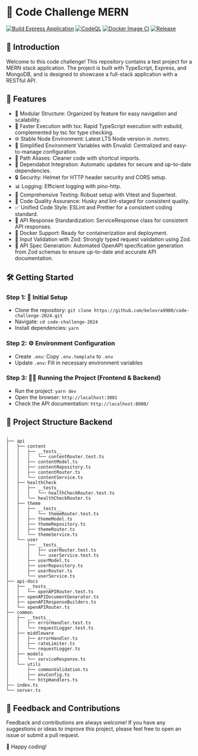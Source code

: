 # 🚀 Code Challenge MERN

[![Build Express Application](https://github.com/edwinhern/express-typescript-2024/actions/workflows/build.yml/badge.svg?branch=master)](https://github.com/edwinhern/express-typescript-2024/actions/workflows/build.yml)
[![CodeQL](https://github.com/edwinhern/express-typescript-2024/actions/workflows/codeql.yml/badge.svg?branch=master)](https://github.com/edwinhern/express-typescript-2024/actions/workflows/codeql.yml)
[![Docker Image CI](https://github.com/edwinhern/express-typescript-2024/actions/workflows/docker-image.yml/badge.svg?branch=master)](https://github.com/edwinhern/express-typescript-2024/actions/workflows/docker-image.yml)
[![Release](https://github.com/edwinhern/express-typescript-2024/actions/workflows/release.yml/badge.svg?branch=master)](https://github.com/edwinhern/express-typescript-2024/actions/workflows/release.yml)

## 🌟 Introduction

Welcome to this code challenge! This repository contains a test project for a MERN stack application. The project is built with TypeScript, Express, and MongoDB, and is designed to showcase a full-stack application with a RESTful API.

## 🚀 Features

- 📁 Modular Structure: Organized by feature for easy navigation and scalability.
- 💨 Faster Execution with tsx: Rapid TypeScript execution with esbuild, complemented by tsc for type checking.
- 🌐 Stable Node Environment: Latest LTS Node version in .nvmrc.
- 🔧 Simplified Environment Variables with Envalid: Centralized and easy-to-manage configuration.
- 🔗 Path Aliases: Cleaner code with shortcut imports.
- 🔄 Dependabot Integration: Automatic updates for secure and up-to-date dependencies.
- 🔒 Security: Helmet for HTTP header security and CORS setup.
- 📊 Logging: Efficient logging with pino-http.
- 🧪 Comprehensive Testing: Robust setup with Vitest and Supertest.
- 🔑 Code Quality Assurance: Husky and lint-staged for consistent quality.
- ✅ Unified Code Style: ESLint and Prettier for a consistent coding standard.
- 📃 API Response Standardization: ServiceResponse class for consistent API responses.
- 🐳 Docker Support: Ready for containerization and deployment.
- 📝 Input Validation with Zod: Strongly typed request validation using Zod.
- 🧩 API Spec Generation: Automated OpenAPI specification generation from Zod schemas to ensure up-to-date and accurate API documentation.

## 🛠️ Getting Started

### Step 1: 🚀 Initial Setup

- Clone the repository: `git clone https://github.com/kelevra9900/code-challenge-2024.git`
- Navigate: `cd code-challenge-2024`
- Install dependencies: `yarn`

### Step 2: ⚙️ Environment Configuration

- Create `.env`: Copy `.env.template` to `.env`
- Update `.env`: Fill in necessary environment variables

### Step 3: 🏃‍♂️ Running the Project (Frontend & Backend)

- Run the project: `yarn dev`
- Open the browser: `http://localhost:3001`
- Check the API documentation: `http://localhost:8080/`

## 📁 Project Structure Backend

```
.
├── api
│   ├── content
│   │   ├── __tests__
│   │   │   └── contentRouter.test.ts
│   │   ├── contentModel.ts
│   │   ├── contentRepository.ts
│   │   ├── contentRouter.ts
│   │   └── contentService.ts
│   ├── healthCheck
│   │   ├── __tests__
│   │   │   └── healthCheckRouter.test.ts
│   │   └── healthCheckRouter.ts
│   ├── theme
│   │   ├── __tests__
│   │   │   └── themeRouter.test.ts
│   │   ├── themeModel.ts
│   │   ├── themeRepository.ts
│   │   ├── themeRouter.ts
│   │   └── themeService.ts
│   └── user
│       ├── __tests__
│       │   ├── userRouter.test.ts
│       │   └── userService.test.ts
│       ├── userModel.ts
│       ├── userRepository.ts
│       ├── userRouter.ts
│       └── userService.ts
├── api-docs
│   ├── __tests__
│   │   └── openAPIRouter.test.ts
│   ├── openAPIDocumentGenerator.ts
│   ├── openAPIResponseBuilders.ts
│   └── openAPIRouter.ts
├── common
│   ├── __tests__
│   │   ├── errorHandler.test.ts
│   │   └── requestLogger.test.ts
│   ├── middleware
│   │   ├── errorHandler.ts
│   │   ├── rateLimiter.ts
│   │   └── requestLogger.ts
│   ├── models
│   │   └── serviceResponse.ts
│   └── utils
│       ├── commonValidation.ts
│       ├── envConfig.ts
│       └── httpHandlers.ts
├── index.ts
└── server.ts

```

## 🤝 Feedback and Contributions

Feedback and contributions are always welcome! If you have any suggestions or ideas to improve this project, please feel free to open an issue or submit a pull request.

🎉 Happy coding!
